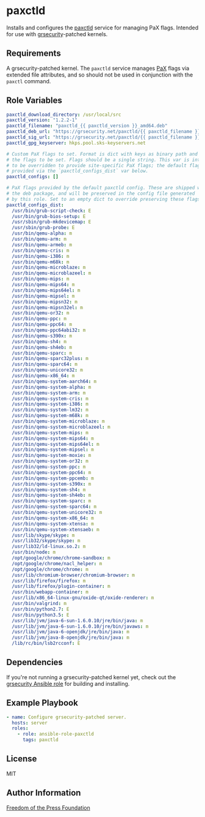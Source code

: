 paxctld
=========

Installs and configures the [paxctld] service for managing PaX flags.
Intended for use with [grsecurity]-patched kernels.


Requirements
------------

A grsecurity-patched kernel. The `paxctld` service manages [PaX] flags
via extended file attributes, and so should not be used in conjunction with
the `paxctl` command.

Role Variables
--------------

```yaml
paxctld_download_directory: /usr/local/src
paxctld_version: "1.2.2-1"
paxctld_filename: "paxctld_{{ paxctld_version }}_amd64.deb"
paxctld_deb_url: "https://grsecurity.net/paxctld/{{ paxctld_filename }}"
paxctld_sig_url: "https://grsecurity.net/paxctld/{{ paxctld_filename }}.sig"
paxctld_gpg_keyserver: hkps.pool.sks-keyservers.net

# Custom PaX flags to set. Format is dict with keys as binary path and value
# the flags to be set. Flags should be a single string. This var is intended
# to be overridden to provide site-specific PaX flags; the default flags are
# provided via the `paxctld_configs_dist` var below.
paxctld_configs: []

# PaX flags provided by the default paxctld config. These are shipped with
# the deb package, and will be preserved in the config file generated
# by this role. Set to an empty dict to override preserving these flags.
paxctld_configs_dist:
  /usr/bin/grub-script-check: E
  /usr/bin/grub-bios-setup: E
  /usr/sbin/grub-mkdevicemap: E
  /usr/sbin/grub-probe: E
  /usr/bin/qemu-alpha: m
  /usr/bin/qemu-arm: m
  /usr/bin/qemu-armeb: m
  /usr/bin/qemu-cris: m
  /usr/bin/qemu-i386: m
  /usr/bin/qemu-m68k: m
  /usr/bin/qemu-microblaze: m
  /usr/bin/qemu-microblazeel: m
  /usr/bin/qemu-mips: m
  /usr/bin/qemu-mips64: m
  /usr/bin/qemu-mips64el: m
  /usr/bin/qemu-mipsel: m
  /usr/bin/qemu-mipsn32: m
  /usr/bin/qemu-mipsn32el: m
  /usr/bin/qemu-or32: m
  /usr/bin/qemu-ppc: m
  /usr/bin/qemu-ppc64: m
  /usr/bin/qemu-ppc64abi32: m
  /usr/bin/qemu-s390x: m
  /usr/bin/qemu-sh4: m
  /usr/bin/qemu-sh4eb: m
  /usr/bin/qemu-sparc: m
  /usr/bin/qemu-sparc32plus: m
  /usr/bin/qemu-sparc64: m
  /usr/bin/qemu-unicore32: m
  /usr/bin/qemu-x86_64: m
  /usr/bin/qemu-system-aarch64: m
  /usr/bin/qemu-system-alpha: m
  /usr/bin/qemu-system-arm: m
  /usr/bin/qemu-system-cris: m
  /usr/bin/qemu-system-i386: m
  /usr/bin/qemu-system-lm32: m
  /usr/bin/qemu-system-m68k: m
  /usr/bin/qemu-system-microblaze: m
  /usr/bin/qemu-system-microblazeel: m
  /usr/bin/qemu-system-mips: m
  /usr/bin/qemu-system-mips64: m
  /usr/bin/qemu-system-mips64el: m
  /usr/bin/qemu-system-mipsel: m
  /usr/bin/qemu-system-moxie: m
  /usr/bin/qemu-system-or32: m
  /usr/bin/qemu-system-ppc: m
  /usr/bin/qemu-system-ppc64: m
  /usr/bin/qemu-system-ppcemb: m
  /usr/bin/qemu-system-s390x: m
  /usr/bin/qemu-system-sh4: m
  /usr/bin/qemu-system-sh4eb: m
  /usr/bin/qemu-system-sparc: m
  /usr/bin/qemu-system-sparc64: m
  /usr/bin/qemu-system-unicore32: m
  /usr/bin/qemu-system-x86_64: m
  /usr/bin/qemu-system-xtensa: m
  /usr/bin/qemu-system-xtensaeb: m
  /usr/lib/skype/skype: m
  /usr/lib32/skype/skype: m
  /usr/lib32/ld-linux.so.2: m
  /usr/bin/node: m
  /opt/google/chrome/chrome-sandbox: m
  /opt/google/chrome/nacl_helper: m
  /opt/google/chrome/chrome: m
  /usr/lib/chromium-browser/chromium-browser: m
  /usr/lib/firefox/firefox: m
  /usr/lib/firefox/plugin-container: m
  /usr/bin/webapp-container: m
  /usr/lib/x86_64-linux-gnu/oxide-qt/oxide-renderer: m
  /usr/bin/valgrind: m
  /usr/bin/python2.7: E
  /usr/bin/python3.5: E
  /usr/lib/jvm/java-6-sun-1.6.0.10/jre/bin/java: m
  /usr/lib/jvm/java-6-sun-1.6.0.10/jre/bin/javaws: m
  /usr/lib/jvm/java-6-openjdk/jre/bin/java: m
  /usr/lib/jvm/java-8-openjdk/jre/bin/java: m
  /lib/rc/bin/lsb2rcconf: E
```

Dependencies
------------

If you're not running a grsecurity-patched kernel yet, check out the [grsecurity Ansible role]
for building and installing.

Example Playbook
----------------

```yaml
- name: Configure grsecurity-patched server.
  hosts: server
  roles:
    - role: ansible-role-paxctld
      tags: paxctld
```

License
-------

MIT

Author Information
------------------

[Freedom of the Press Foundation]

[paxctld]: https://grsecurity.net/download.php
[grsecurity]: https://grsecurity.net/
[PaX]: https://en.wikipedia.org/wiki/Grsecurity#PaX
[grsecurity Ansible role]: https://github.com/freedomofpress/grsec
[Freedom of the Press Foundation]: https://freedom.press/
